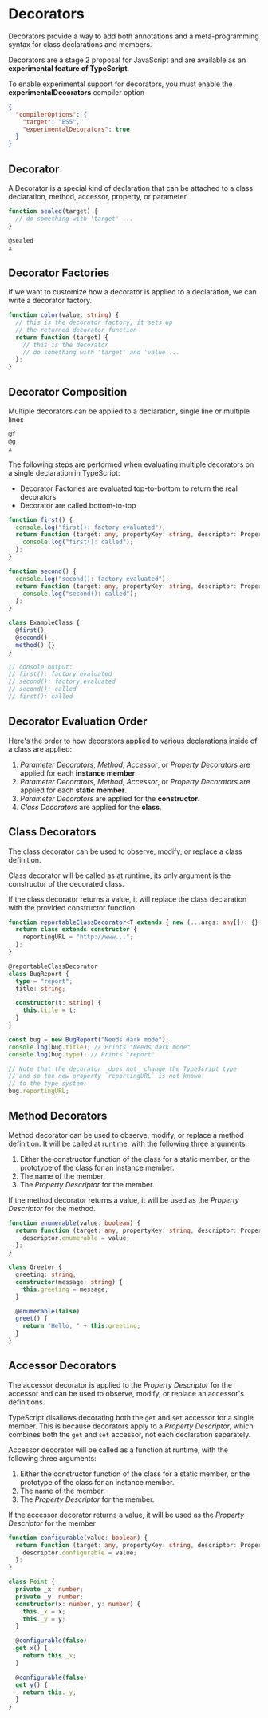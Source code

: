 # Decorators

Decorators provide a way to add both annotations and a meta-programming syntax for class declarations and members.

Decorators are a stage 2 proposal for JavaScript and are available as an **experimental feature of TypeScript**.

To enable experimental support for decorators, you must enable the **experimentalDecorators** compiler option

```json
{
  "compilerOptions": {
    "target": "ES5",
    "experimentalDecorators": true
  }
}
```

## Decorator

A Decorator is a special kind of declaration that can be attached to a class declaration, method, accessor, property, or parameter. 

```ts
function sealed(target) {
  // do something with 'target' ...
}

@sealed
x
```


## Decorator Factories

If we want to customize how a decorator is applied to a declaration, we can write a decorator factory.

```ts
function color(value: string) {
  // this is the decorator factory, it sets up
  // the returned decorator function
  return function (target) {
    // this is the decorator
    // do something with 'target' and 'value'...
  };
}
```

## Decorator Composition

Multiple decorators can be applied to a declaration, single line or multiple lines

```ts
@f
@g
x
```

The following steps are performed when evaluating multiple decorators on a single declaration in TypeScript:

- Decorator Factories are evaluated top-to-bottom to return the real decorators
- Decorator are called bottom-to-top

```ts
function first() {
  console.log("first(): factory evaluated");
  return function (target: any, propertyKey: string, descriptor: PropertyDescriptor) {
    console.log("first(): called");
  };
}

function second() {
  console.log("second(): factory evaluated");
  return function (target: any, propertyKey: string, descriptor: PropertyDescriptor) {
    console.log("second(): called");
  };
}

class ExampleClass {
  @first()
  @second()
  method() {}
}

// console output:
// first(): factory evaluated
// second(): factory evaluated
// second(): called
// first(): called
```

## Decorator Evaluation Order

Here's the order to how decorators applied to various declarations inside of a class are applied:

1. *Parameter Decorators*, *Method*, *Accessor*, or *Property Decorators* are applied for each **instance member**.
1. *Parameter Decorators*, *Method*, *Accessor*, or *Property Decorators* are applied for each **static member**.
1. *Parameter Decorators* are applied for the **constructor**.
1. *Class Decorators* are applied for the **class**.


## Class Decorators

The class decorator can be used to observe, modify, or replace a class definition.

Class decorator will be called as at runtime, its only argument is the constructor of the decorated class.

If the class decorator returns a value, it will replace the class declaration with the provided constructor function.

```ts
function reportableClassDecorator<T extends { new (...args: any[]): {} }>(constructor: T) {
  return class extends constructor {
    reportingURL = "http://www...";
  };
}

@reportableClassDecorator
class BugReport {
  type = "report";
  title: string;

  constructor(t: string) {
    this.title = t;
  }
}

const bug = new BugReport("Needs dark mode");
console.log(bug.title); // Prints "Needs dark mode"
console.log(bug.type); // Prints "report"

// Note that the decorator _does not_ change the TypeScript type
// and so the new property `reportingURL` is not known
// to the type system:
bug.reportingURL;
```


## Method Decorators

Method decorator can be used to observe, modify, or replace a method definition. It will be called at runtime, with the following three arguments:

1. Either the constructor function of the class for a static member, or the prototype of the class for an instance member.
2. The name of the member.
3. The *Property Descriptor* for the member.

If the method decorator returns a value, it will be used as the *Property Descriptor* for the method.

```ts
function enumerable(value: boolean) {
  return function (target: any, propertyKey: string, descriptor: PropertyDescriptor) {
    descriptor.enumerable = value;
  };
}

class Greeter {
  greeting: string;
  constructor(message: string) {
    this.greeting = message;
  }

  @enumerable(false)
  greet() {
    return "Hello, " + this.greeting;
  }
}
```


## Accessor Decorators

The accessor decorator is applied to the *Property Descriptor* for the accessor and can be used to observe, modify, or replace an accessor's definitions.

TypeScript disallows decorating both the `get` and `set` accessor for a single member. This is because decorators apply to a *Property Descriptor*, which combines both the `get` and `set` accessor, not each declaration separately.

Accessor decorator will be called as a function at runtime, with the following three arguments:

1. Either the constructor function of the class for a static member, or the prototype of the class for an instance member.
1. The name of the member.
1. The *Property Descriptor* for the member.

If the accessor decorator returns a value, it will be used as the *Property Descriptor* for the member

```ts
function configurable(value: boolean) {
  return function (target: any, propertyKey: string, descriptor: PropertyDescriptor) {
    descriptor.configurable = value;
  };
}

class Point {
  private _x: number;
  private _y: number;
  constructor(x: number, y: number) {
    this._x = x;
    this._y = y;
  }

  @configurable(false)
  get x() {
    return this._x;
  }

  @configurable(false)
  get y() {
    return this._y;
  }
}
```
